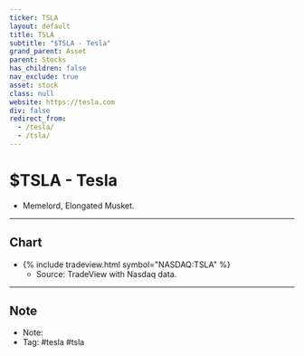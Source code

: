 ```yaml
---
ticker: TSLA
layout: default
title: TSLA
subtitle: "$TSLA - Tesla"
grand_parent: Asset
parent: Stocks
has_children: false
nav_exclude: true
asset: stock
class: null
website: https://tesla.com
div: false
redirect_from:
  - /tesla/
  - /tsla/
---
```


# $TSLA - Tesla
- Memelord, Elongated Musket.

* * *

## Chart
- {% include tradeview.html symbol="NASDAQ:TSLA" %}
	- Source: TradeView with Nasdaq data.

* * *

## Note
- Note:
- Tag: #tesla #tsla